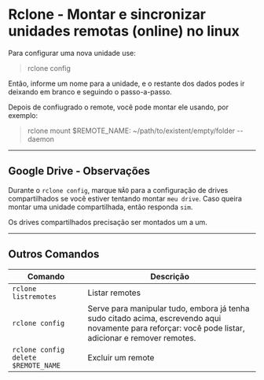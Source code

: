 # Rclone - Montar e sincronizar unidades remotas (online) no linux

Para configurar uma nova unidade use:

> rclone config

Então, informe um nome para a unidade, e o restante dos dados podes ir deixando em branco e seguindo o passo-a-passo.

Depois de confiugrado o remote, você pode montar ele usando, por exemplo:

> rclone mount $REMOTE_NAME: ~/path/to/existent/empty/folder --daemon


---


## Google Drive - Observações

Durante o `rclone config`, marque `NÃO` para a configuração de drives compartilhados se você estiver tentando montar `meu drive`.
Caso queira montar uma unidade compartilhada, então responda `sim`.

Os drives compartilhados precisação ser montados um a um.


---


## Outros Comandos

| Comando | Descrição |
| --- | --- |
| `rclone listremotes` | Listar remotes |
| `rclone config` | Serve para manipular tudo, embora já tenha sudo citado acima, escrevendo aqui novamente para reforçar: você pode listar, adicionar e remover remotes. |
| `rclone config delete $REMOTE_NAME` | Excluir um remote |
